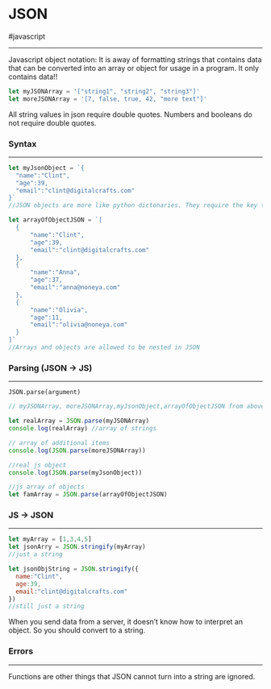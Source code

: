 # JSON
#javascript
- - - -
Javascript object notation: It is away of formatting strings that contains data that can be converted into an array or object for usage in a program. It only contains data!!

```js
let myJSONArray = '["string1", "string2", "string3"]'
let moreJSONArray = '[7, false, true, 42, "more text"]'
```
All string values in json require double quotes. Numbers and booleans do not require double quotes. 



### Syntax
- - - -
```javascript
let myJsonObject = `{
  "name":"Clint",
  "age":39,
  "email":"clint@digitalcrafts.com"
}`
//JSON objects are more like python dictonaries. They require the key to have double quotes.

let arrayOfObjectJSON = `[
  {
      "name":"Clint",
      "age":39,
      "email":"clint@digitalcrafts.com"
  },
  {
      "name":"Anna",
      "age":37,
      "email":"anna@noneya.com"
  },
  {
      "name":"Olivia",
      "age":11,
      "email":"olivia@noneya.com"
  }
]`
//Arrays and objects are allowed to be nested in JSON
```



### Parsing (JSON -> JS)
- - - -
`JSON.parse(argument)` 


```javascript
// myJSONArray, moreJSONArray,myJsonObject,arrayOfObjectJSON from above

let realArray = JSON.parse(myJSONArray)
console.log(realArray) //array of strings
```


```javascript
// array of additional items
console.log(JSON.parse(moreJSONArray)) 
```


```javascript
//real js object
console.log(JSON.parse(myJsonObject))
```


```javascript
//js array of objects
let famArray = JSON.parse(arrayOfObjectJSON)
```



### JS -> JSON
- - - -
```javascript
let myArray = [1,3,4,5]
let jsonArry = JSON.stringify(myArray)
//just a string

let jsonObjString = JSON.stringify({
  name:"Clint",
  age:39,
  email:"clint@digitalcrafts.com"
})
//still just a string
```
When you send data from a server, it doesn’t know how to interpret an object. So you should convert to a string. 



### Errors
- - - -
Functions are other things that JSON cannot turn into a string are ignored. 

























